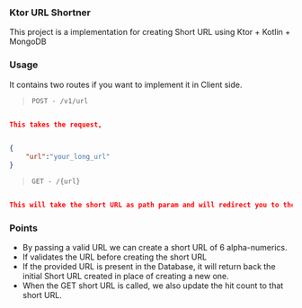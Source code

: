 ### Ktor URL Shortner

This project is a implementation for creating Short URL using Ktor + Kotlin + MongoDB

### Usage

It contains two routes if you want to implement it in Client side.

> ```POST - /v1/url```
> 
```json

This takes the request,


{
    "url":"your_long_url"
}

```
> ```GET - /{url}```
>
```json

This will take the short URL as path param and will redirect you to the main original URL

```

### Points
* By passing a valid URL we can create a short URL of 6 alpha-numerics.
* If validates the URL before creating the short URL
* If the provided URL is present in the Database, it will return back the initial Short URL created in place of creating a new one.
* When the GET short URL is called, we also update the hit count to that short URL.
